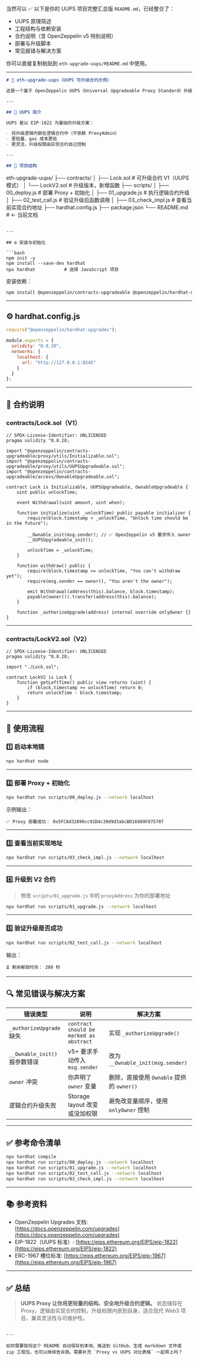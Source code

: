 当然可以 ✅
以下是你的 UUPS 项目完整汇总版 `README.md`，已经整合了：

* UUPS 原理简述
* 工程结构与依赖安装
* 合约说明（含 OpenZeppelin v5 特别说明）
* 部署与升级脚本
* 常见报错与解决方案

你可以直接复制粘贴到 `eth-upgrade-uups/README.md` 中使用。

---

```markdown
# 🔄 eth-upgrade-uups（UUPS 可升级合约示例）

这是一个基于 OpenZeppelin UUPS（Universal Upgradeable Proxy Standard）升级标准的智能合约演示项目。它展示了如何使用 `UUPSUpgradeable` + `deployProxy/upgradeProxy` 实现逻辑热更新，状态与地址保持不变。

---

## 📌 UUPS 简介

UUPS 是以 EIP-1822 为基础的升级方案：

- 将升级逻辑内嵌在逻辑合约中（不依赖 ProxyAdmin）
- 更轻量、gas 成本更低
- 更灵活，升级权限由实现合约自己控制

---

## 📁 项目结构

```

eth-upgrade-uups/
├── contracts/
│   ├── Lock.sol          # 可升级合约 V1（UUPS 模式）
│   └── LockV2.sol        # 升级版本，新增函数
├── scripts/
│   ├── 00\_deploy.js      # 部署 Proxy + 初始化
│   ├── 01\_upgrade.js     # 执行逻辑合约升级
│   ├── 02\_test\_call.js   # 验证升级后函数调用
│   ├── 03\_check\_impl.js  # 查看当前实现合约地址
├── hardhat.config.js
├── package.json
└── README.md             # ← 当前文档

````

---

## ⚙️ 安装与初始化

```bash
npm init -y
npm install --save-dev hardhat
npx hardhat           # 选择 JavaScript 项目
````

安装依赖：

```bash
npm install @openzeppelin/contracts-upgradeable @openzeppelin/hardhat-upgrades
```

---

## ⚙️ hardhat.config.js

```js
require("@openzeppelin/hardhat-upgrades");

module.exports = {
  solidity: "0.8.20",
  networks: {
    localhost: {
      url: "http://127.0.0.1:8545"
    }
  }
};
```

---

## 🧩 合约说明

### contracts/Lock.sol（V1）

```solidity
// SPDX-License-Identifier: UNLICENSED
pragma solidity ^0.8.28;

import "@openzeppelin/contracts-upgradeable/proxy/utils/Initializable.sol";
import "@openzeppelin/contracts-upgradeable/proxy/utils/UUPSUpgradeable.sol";
import "@openzeppelin/contracts-upgradeable/access/OwnableUpgradeable.sol";

contract Lock is Initializable, UUPSUpgradeable, OwnableUpgradeable {
    uint public unlockTime;

    event Withdrawal(uint amount, uint when);

    function initialize(uint _unlockTime) public payable initializer {
        require(block.timestamp < _unlockTime, "Unlock time should be in the future");

        __Ownable_init(msg.sender); // ✅ OpenZeppelin v5 要求传入 owner
        __UUPSUpgradeable_init();

        unlockTime = _unlockTime;
    }

    function withdraw() public {
        require(block.timestamp >= unlockTime, "You can't withdraw yet");
        require(msg.sender == owner(), "You aren't the owner");

        emit Withdrawal(address(this).balance, block.timestamp);
        payable(owner()).transfer(address(this).balance);
    }

    function _authorizeUpgrade(address) internal override onlyOwner {}
}
```

---

### contracts/LockV2.sol（V2）

```solidity
// SPDX-License-Identifier: UNLICENSED
pragma solidity ^0.8.28;

import "./Lock.sol";

contract LockV2 is Lock {
    function getLeftTime() public view returns (uint) {
        if (block.timestamp >= unlockTime) return 0;
        return unlockTime - block.timestamp;
    }
}
```

---

## 🚀 使用流程

### 1️⃣ 启动本地链

```bash
npx hardhat node
```

---

### 2️⃣ 部署 Proxy + 初始化

```bash
npx hardhat run scripts/00_deploy.js --network localhost
```

示例输出：

```
✅ Proxy 部署成功： 0x5FC8d32690cc91D4c39d9d3abcBD16989F875707
```

---

### 3️⃣ 查看当前实现地址

```bash
npx hardhat run scripts/03_check_impl.js --network localhost
```

---

### 4️⃣ 升级到 V2 合约

> 修改 `scripts/01_upgrade.js` 中的 `proxyAddress` 为你的部署地址

```bash
npx hardhat run scripts/01_upgrade.js --network localhost
```

---

### 5️⃣ 验证升级是否成功

```bash
npx hardhat run scripts/02_test_call.js --network localhost
```

输出：

```
⏳ 剩余解锁时间： 280 秒
```

---

## 🔍 常见错误与解决方案

| 错误类型                     | 说明                                      | 解决方案                            |
| ------------------------ | --------------------------------------- | ------------------------------- |
| `_authorizeUpgrade` 缺失   | `contract should be marked as abstract` | 实现 `_authorizeUpgrade()`        |
| `__Ownable_init()` 报参数错误 | v5+ 要求手动传入 `msg.sender`                 | 改为 `__Ownable_init(msg.sender)` |
| `owner` 冲突               | 你声明了 `owner` 变量                         | 删除，直接使用 `Ownable` 提供的 `owner()` |
| 逻辑合约升级失败                 | Storage layout 改变或没加权限                  | 避免改变量顺序，使用 `onlyOwner` 控制       |

---

## ✅ 参考命令清单

```bash
npx hardhat compile
npx hardhat run scripts/00_deploy.js --network localhost
npx hardhat run scripts/01_upgrade.js --network localhost
npx hardhat run scripts/02_test_call.js --network localhost
npx hardhat run scripts/03_check_impl.js --network localhost
```

---

## 📚 参考资料

* OpenZeppelin Upgrades 文档: [https://docs.openzeppelin.com/upgrades](https://docs.openzeppelin.com/upgrades)
* EIP-1822（UUPS 标准）: [https://eips.ethereum.org/EIPS/eip-1822](https://eips.ethereum.org/EIPS/eip-1822)
* ERC-1967 槽位标准: [https://eips.ethereum.org/EIPS/eip-1967](https://eips.ethereum.org/EIPS/eip-1967)

---

## ✅ 总结

> **UUPS Proxy 让你用更轻量的结构、安全地升级合约逻辑。**
> 状态储存在 Proxy，逻辑由实现合约控制，升级权限内嵌到自身。适合现代 Web3 项目，兼具灵活性与可维护性。

```

---

如你需要我将这个 README 自动保存到本地、推送到 GitHub、生成 markdown 文件或 zip 工程包，也可以继续告诉我。需要补充 `Proxy vs UUPS 对比表格` 一起带上吗？
```
